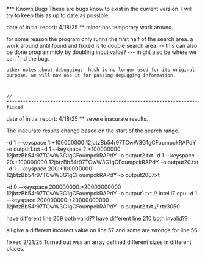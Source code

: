 *** Known Bugs
These are bugs know to exist in the current version. I will try to keep this as up to date as possible.





date of initial report: 4/18/25
** minor has temporary work around.

for some reason the program only runns the first half of the search area.
 a work around until found and fixxed is to double search area.
	-- this can also be done programmicly by doubling input value?
	--- might also be where we can find the bug.
	
	other notes about debugging:  hash is no longer used for its original purpose. we will now use it for passing degugging information.
	
	
	
	// ****************************************************************************************    fixxed
	
	
date of initial report: 4/18/25
** severe  inacurate results. 

The inacurate results change based on the start of the search range.  



-d 1 --keyspace 1:+100000000 12jbtzBb54r97TCwW3G1gCFoumpckRAPdY -o output1.txt
-d 1 --keyspace 2:+100000000 12jbtzBb54r97TCwW3G1gCFoumpckRAPdY -o output2.txt
-d 1 --keyspace 20:+100000000 12jbtzBb54r97TCwW3G1gCFoumpckRAPdY -o output20.txt
-d 1 --keyspace 200:+100000000 12jbtzBb54r97TCwW3G1gCFoumpckRAPdY -o output200.txt


-d 0 --keyspace 200000000:+20000000000 12jbtzBb54r97TCwW3G1gCFoumpckRAPdY -o output1.txt // intel i7 cpu
-d 1 --keyspace 200000000:+20000000000 12jbtzBb54r97TCwW3G1gCFoumpckRAPdY -o output2.txt // rtx3050

have different line 209 both valid??
have different line 210 both invalid??


all give a different incorect value on line 57 and some are wronge for line 56

fixxed 2/21/25
Turned out wss an array defined different sizes in different places.